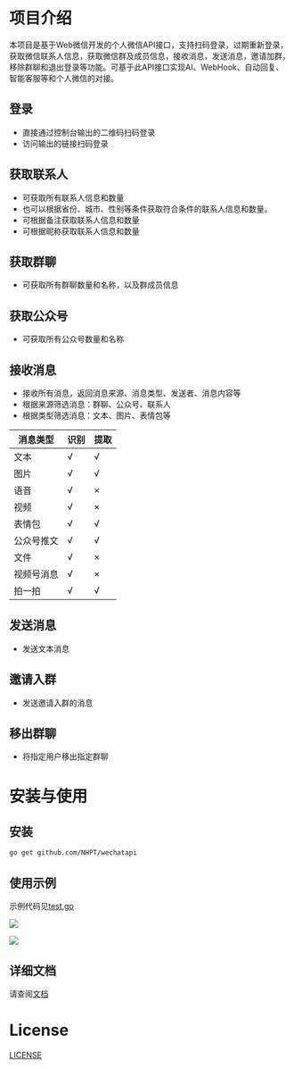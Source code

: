 # 项目介绍

本项目是基于Web微信开发的个人微信API接口，支持扫码登录，过期重新登录，获取微信联系人信息，获取微信群及成员信息，接收消息，发送消息，邀请加群，移除群聊和退出登录等功能。可基于此API接口实现AI、WebHook、自动回复、智能客服等和个人微信的对接。

## 登录

- 直接通过控制台输出的二维码扫码登录
- 访问输出的链接扫码登录

## 获取联系人

- 可获取所有联系人信息和数量
- 也可以根据省份、城市、性别等条件获取符合条件的联系人信息和数量。
- 可根据备注获取联系人信息和数量
- 可根据昵称获取联系人信息和数量

## 获取群聊

- 可获取所有群聊数量和名称，以及群成员信息

## 获取公众号

- 可获取所有公众号数量和名称

## 接收消息

- 接收所有消息，返回消息来源、消息类型、发送者、消息内容等
- 根据来源筛选消息：群聊、公众号、联系人
- 根据类型筛选消息：文本、图片、表情包等

|**消息类型**|**识别**|**提取**|
|-|-|-|
|文本|√|√|
|图片|√|√|
|语音|√|×|
|视频|√|×|
|表情包|√|√|
|公众号推文|√|√|
|文件|√|×|
|视频号消息|√|×|
|拍一拍|√|√|


## 发送消息

- 发送文本消息

## 邀请入群

- 发送邀请入群的消息

## 移出群聊

- 将指定用户移出指定群聊

# 安装与使用

## 安装

```Bash
go get github.com/NHPT/wechatapi
```

## 使用示例

示例代码见[test.go](https://github.com/NHPT/wechatapi/blob/main/test/test.go)

![](https://github.com/NHPT/wechatapi/blob/main/imgs/run.png)

![](https://github.com/NHPT/wechatapi/blob/main/imgs/info.png)

## 详细文档

请查阅[文档](https://github.com/NHPT/wechatapi/blob/main/doc.md)

# License

[LICENSE](https://github.com/NHPT/wechatapi/blob/main/LICENSE)
